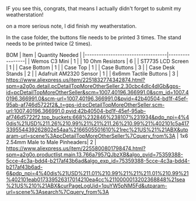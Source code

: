 IF you see this, congrats, that means I actually didn't forget to submit my weatherstation!

on a more serious note, I did finish my weatherstation.

In the case folder, the buttons file needs to be printed 3 times. The stand needs to be printed twice (2 times). 



BOM
| Item                              | Quantity Needed |
|-----------------------------------|-----------------|
| Wemos C3 Mini                     | 1               |
| 10 Ohm Resistors                  | 6               | 
| ST7735 LCD Screen                 | 1               |
| Case Bottom                       | 1               |
| Case Top                          | 1               |
| Case Buttons                      | 3               |
| Case Desk Stands                  | 2               |
| Adafruit AM2320 Sensor            | 1               | 
| 6x6mm Tactile Buttons             | 3               | https://www.aliexpress.us/item/2251832774342874.html?spm=a2g0o.detail.pcDetailTopMoreOtherSeller.2.30cbc4dIc4dIGb&gps-id=pcDetailTopMoreOtherSeller&scm=1007.40196.366991.0&scm_id=1007.40196.366991.0&scm-url=1007.40196.366991.0&pvid=42b40504-bd1f-45ef-95ab-af746d5722f2&_t=gps-id:pcDetailTopMoreOtherSeller,scm-url:1007.40196.366991.0,pvid:42b40504-bd1f-45ef-95ab-af746d5722f2,tpp_buckets:668%232846%238107%231934&pdp_npi=4%40dis%21USD%211.26%210.99%21%21%211.26%210.99%21%402101c5a417339554439262802e54aa%2166505501610%21rec%21US%21%21ABX&utparam-url=scene%3ApcDetailTopMoreOtherSeller%7Cquery_from%3A
| 1x6 2.54mm Male to Male Pinheaders| 2               | https://www.aliexpress.us/item/2255800801798474.html?spm=a2g0o.productlist.main.13.766a7957QJbzXB&algo_pvid=75359388-5cce-4c3a-bdd4-b217af43b6ad&algo_exp_id=75359388-5cce-4c3a-bdd4-b217af43b6ad-6&pdp_npi=4%40dis%21USD%211.01%210.99%21%21%211.01%210.99%21%402101eab017339526317014210ea4cc%2110000013202368848%21sea%21US%210%21ABX&curPageLogUid=1quYW5pNM5Fd&utparam-url=scene%3Asearch%7Cquery_from%3A
